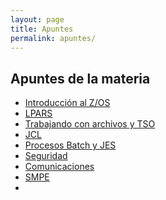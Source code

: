 ```yaml
---
layout: page
title: Apuntes
permalink: apuntes/
---
```


## Apuntes de la materia

* [Introducción al Z/OS]()
* [LPARS]()
* [Trabajando con archivos y TSO]()
* [JCL]()
* [Procesos Batch y JES]()
* [Seguridad]()
* [Comunicaciones]()
* [SMPE]()
* []()
